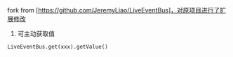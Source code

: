 fork from [https://github.com/JeremyLiao/LiveEventBus]，对原项目进行了扩展修改
1. 可主动获取值
```
LiveEventBus.get(xxx).getValue()
```